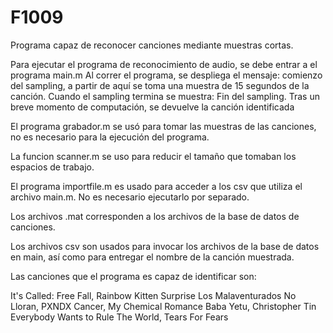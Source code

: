 # F1009
Programa capaz de reconocer canciones mediante muestras cortas. 

Para ejecutar el programa de reconocimiento de audio, se debe entrar a el programa main.m
Al correr el programa, se despliega el mensaje: comienzo del sampling, a partir de aquí se toma una muestra de 15 segundos de la 
canción. Cuando el sampling termina se muestra: Fin del sampling. Tras un breve momento de computación, se devuelve la canción identificada


El programa grabador.m se usó para tomar las muestras de las canciones, no es necesario para la ejecución del programa.

La funcion scanner.m se uso para reducir el tamaño que tomaban los espacios de trabajo.

El programa importfile.m es usado para acceder a los csv que utiliza el archivo main.m. No es necesario ejecutarlo por separado.

Los archivos .mat corresponden a los archivos de la base de datos de canciones.

Los archivos csv son usados para invocar los archivos de la base de datos en main, así como para entregar el nombre de la canción muestrada.

Las canciones que el programa es capaz de identificar son: 

It's Called: Free Fall, Rainbow Kitten Surprise
Los Malaventurados No Lloran, PXNDX
Cancer, My Chemical Romance
Baba Yetu, Christopher Tin
Everybody Wants to Rule The World, Tears For Fears

